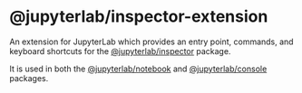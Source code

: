 # @jupyterlab/inspector-extension

An extension for JupyterLab which provides an entry point, commands, and keyboard shortcuts for the [@jupyterlab/inspector](../inspector) package.

It is used in both the [@jupyterlab/notebook](../notebook) and [@jupyterlab/console](../console) packages.
